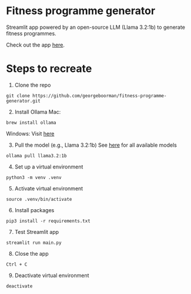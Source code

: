 # Fitness programme generator
Streamlit app powered by an open-source LLM (Llama 3.2:1b) to generate fitness programmes.

Check out the app [here]().

# Steps to recreate
1. Clone the repo
```
git clone https://github.com/georgeboorman/fitness-programme-generator.git
```

2. Install Ollama
Mac:
```
brew install ollama
```
Windows: Visit [here](https://ollama.com/download)

3. Pull the model (e.g., Llama 3.2:1b)
See [here]() for all available models
```
ollama pull llama3.2:1b
```

4. Set up a virtual environment
```
python3 -m venv .venv
```

5. Activate virtual environment
```
source .venv/bin/activate
```

6. Install packages
```
pip3 install -r requirements.txt
```

7. Test Streamlit app
```
streamlit run main.py
```

8. Close the app
```
Ctrl + C
```

9. Deactivate virtual environment
```
deactivate
```